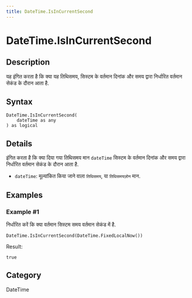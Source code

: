 ```yaml
---
title: DateTime.IsInCurrentSecond
---
```


# DateTime.IsInCurrentSecond


## Description

यह इंगित करता है कि क्या यह तिथिसमय, सिस्टम के वर्तमान दिनांक और समय द्वारा निर्धारित वर्तमान सेकंड के दौरान आता है.


## Syntax

```powerquery
DateTime.IsInCurrentSecond(
    dateTime as any
) as logical
```


## Details

इंगित करता है कि क्या दिया गया तिथिसमय मान <code>dateTime</code> सिस्टम के वर्तमान दिनांक और समय द्वारा निर्धारित वर्तमान सेकंड के दौरान आता है.      <ul>      <li><code>dateTime</code>: मूल्यांकित किया जाने वाला <code>तिथिसमय</code>, या <code>तिथिसमयज़ोन</code> मान.</li>      </ul>


## Examples

### Example #1 
निर्धारित करें कि क्या वर्तमान सिस्टम समय वर्तमान सेकंड में है.
```powerquery
DateTime.IsInCurrentSecond(DateTime.FixedLocalNow())
```

Result: 
```powerquery
true
```




## Category
DateTime
